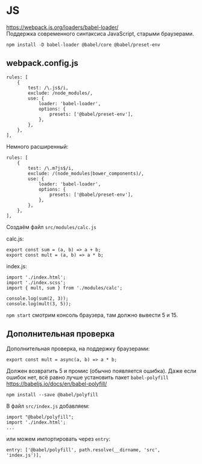 # JS
https://webpack.js.org/loaders/babel-loader/  
Поддержка современного синтаксиса JavaScript, старыми браузерами.

    npm install -D babel-loader @babel/core @babel/preset-env

## webpack.config.js

    rules: [
        {
            test: /\.js$/i,
            exclude: /node_modules/,
            use: {
                loader: 'babel-loader',
                options: {
                    presets: ['@babel/preset-env'],
                },
            },
        },
    ],

Немного расширенный:

    rules: [
        {
            test: /\.m?js$/i,
            exclude: /(node_modules|bower_components)/,
            use: {
                loader: 'babel-loader',
                options: {
                    presets: ['@babel/preset-env'],
                },
            },
        },
    ],

Создаём файл `src/modules/calc.js`

calc.js:

    export const sum = (a, b) => a + b;
    export const mult = (a, b) => a * b;

index.js:

    import './index.html';
    import './index.scss';
    import { mult, sum } from './modules/calc';

    console.log(sum(2, 3));
    console.log(mult(3, 5));

`npm start` смотрим консоль браузера, там должно вывести 5 и 15.

## Дополнительная проверка
Дополнительная проверка, на поддержку браузерами:

    export const mult = async(a, b) => a * b;

Должен возвратить 5 и промис (обычно появляется ошибка). Даже если ошибок нет, всё равно лучше установить пакет `babel-polyfill` https://babeljs.io/docs/en/babel-polyfill/

    npm install --save @babel/polyfill

В файл `src/index.js` добавляем:

    import "@babel/polyfill";
    import './index.html';
    ...

или можем импортировать через `entry`:

    entry: ['@babel/polyfill', path.resolve(__dirname, 'src', 'index.js')],
